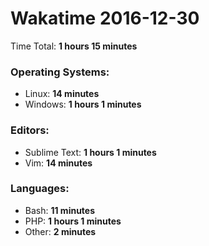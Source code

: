 # Wakatime 2016-12-30

Time Total: **1 hours 15 minutes**

### Operating Systems:
- Linux: **14 minutes** 
- Windows: **1 hours 1 minutes** 

### Editors:
- Sublime Text: **1 hours 1 minutes** 
- Vim: **14 minutes** 

### Languages:
- Bash: **11 minutes** 
- PHP: **1 hours 1 minutes** 
- Other: **2 minutes** 

